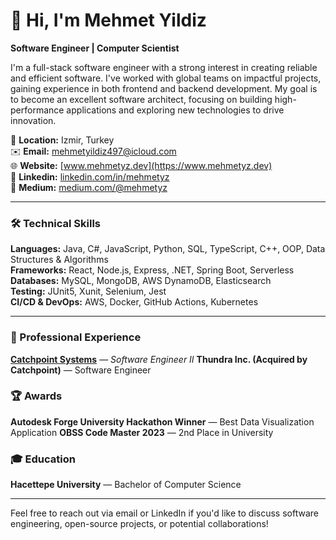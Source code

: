 
# 👋 Hi, I'm Mehmet Yildiz

**Software Engineer | Computer Scientist**

I'm a full-stack software engineer with a strong interest in creating reliable and efficient software. I've worked with global teams on impactful projects, gaining experience in both frontend and backend development. My goal is to become an excellent software architect, focusing on building high-performance applications and exploring new technologies to drive innovation.

📍 **Location:** Izmir, Turkey  
✉️ **Email:** [mehmetyildiz497@icloud.com](mailto:mehmetyildiz497@icloud.com)  
🌐 **Website:** [www.mehmetyz.dev](https://www.mehmetyz.dev)  
🔗 **Linkedin:** [linkedin.com/in/mehmetyz](https://linkedin.com/in/mehmetyz)  
📝 **Medium:** [medium.com/@mehmetyz](https://medium.com/@mehmetyz)  

---

### 🛠️ Technical Skills

**Languages:** Java, C#, JavaScript, Python, SQL, TypeScript, C++, OOP, Data Structures & Algorithms  
**Frameworks:** React, Node.js, Express, .NET, Spring Boot, Serverless  
**Databases:** MySQL, MongoDB, AWS DynamoDB, Elasticsearch  
**Testing:** JUnit5, Xunit, Selenium, Jest  
**CI/CD & DevOps:** AWS, Docker, GitHub Actions, Kubernetes  

---

### 💼 Professional Experience

**[Catchpoint Systems](https://www.catchpoint.com/)** — *Software Engineer II*
**Thundra Inc. (Acquired by Catchpoint)** — Software Engineer

### 🏆 Awards
**Autodesk Forge University Hackathon Winner** — Best Data Visualization Application 
**OBSS Code Master 2023** — 2nd Place in University

### 🎓 Education

**Hacettepe University** — Bachelor of Computer Science

---

Feel free to reach out via email or LinkedIn if you'd like to discuss software engineering, open-source projects, or potential collaborations!


